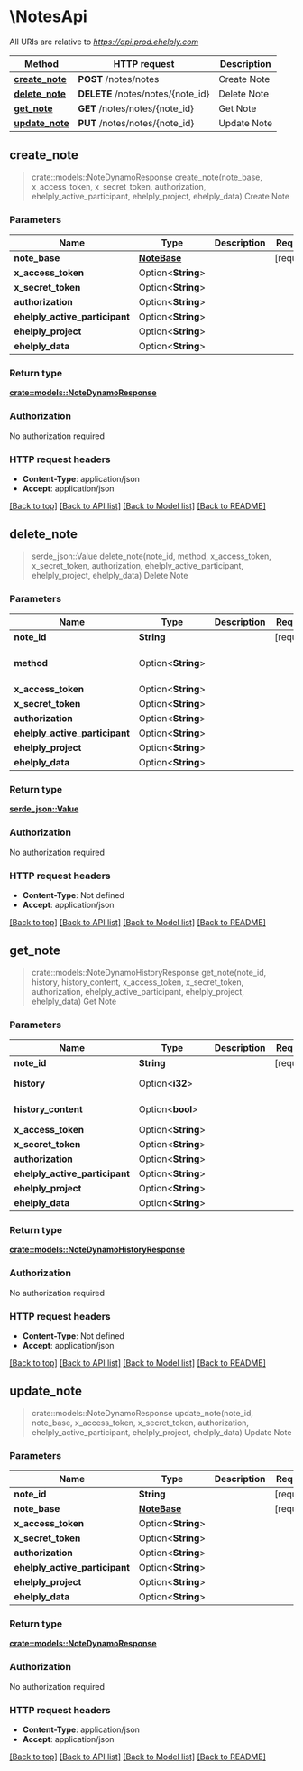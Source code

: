 # \NotesApi

All URIs are relative to *https://api.prod.ehelply.com*

Method | HTTP request | Description
------------- | ------------- | -------------
[**create_note**](NotesApi.md#create_note) | **POST** /notes/notes | Create Note
[**delete_note**](NotesApi.md#delete_note) | **DELETE** /notes/notes/{note_id} | Delete Note
[**get_note**](NotesApi.md#get_note) | **GET** /notes/notes/{note_id} | Get Note
[**update_note**](NotesApi.md#update_note) | **PUT** /notes/notes/{note_id} | Update Note



## create_note

> crate::models::NoteDynamoResponse create_note(note_base, x_access_token, x_secret_token, authorization, ehelply_active_participant, ehelply_project, ehelply_data)
Create Note

### Parameters


Name | Type | Description  | Required | Notes
------------- | ------------- | ------------- | ------------- | -------------
**note_base** | [**NoteBase**](NoteBase.md) |  | [required] |
**x_access_token** | Option<**String**> |  |  |
**x_secret_token** | Option<**String**> |  |  |
**authorization** | Option<**String**> |  |  |
**ehelply_active_participant** | Option<**String**> |  |  |
**ehelply_project** | Option<**String**> |  |  |
**ehelply_data** | Option<**String**> |  |  |

### Return type

[**crate::models::NoteDynamoResponse**](NoteDynamoResponse.md)

### Authorization

No authorization required

### HTTP request headers

- **Content-Type**: application/json
- **Accept**: application/json

[[Back to top]](#) [[Back to API list]](../README.md#documentation-for-api-endpoints) [[Back to Model list]](../README.md#documentation-for-models) [[Back to README]](../README.md)


## delete_note

> serde_json::Value delete_note(note_id, method, x_access_token, x_secret_token, authorization, ehelply_active_participant, ehelply_project, ehelply_data)
Delete Note

### Parameters


Name | Type | Description  | Required | Notes
------------- | ------------- | ------------- | ------------- | -------------
**note_id** | **String** |  | [required] |
**method** | Option<**String**> |  |  |[default to previous]
**x_access_token** | Option<**String**> |  |  |
**x_secret_token** | Option<**String**> |  |  |
**authorization** | Option<**String**> |  |  |
**ehelply_active_participant** | Option<**String**> |  |  |
**ehelply_project** | Option<**String**> |  |  |
**ehelply_data** | Option<**String**> |  |  |

### Return type

[**serde_json::Value**](serde_json::Value.md)

### Authorization

No authorization required

### HTTP request headers

- **Content-Type**: Not defined
- **Accept**: application/json

[[Back to top]](#) [[Back to API list]](../README.md#documentation-for-api-endpoints) [[Back to Model list]](../README.md#documentation-for-models) [[Back to README]](../README.md)


## get_note

> crate::models::NoteDynamoHistoryResponse get_note(note_id, history, history_content, x_access_token, x_secret_token, authorization, ehelply_active_participant, ehelply_project, ehelply_data)
Get Note

### Parameters


Name | Type | Description  | Required | Notes
------------- | ------------- | ------------- | ------------- | -------------
**note_id** | **String** |  | [required] |
**history** | Option<**i32**> |  |  |[default to 0]
**history_content** | Option<**bool**> |  |  |[default to true]
**x_access_token** | Option<**String**> |  |  |
**x_secret_token** | Option<**String**> |  |  |
**authorization** | Option<**String**> |  |  |
**ehelply_active_participant** | Option<**String**> |  |  |
**ehelply_project** | Option<**String**> |  |  |
**ehelply_data** | Option<**String**> |  |  |

### Return type

[**crate::models::NoteDynamoHistoryResponse**](NoteDynamoHistoryResponse.md)

### Authorization

No authorization required

### HTTP request headers

- **Content-Type**: Not defined
- **Accept**: application/json

[[Back to top]](#) [[Back to API list]](../README.md#documentation-for-api-endpoints) [[Back to Model list]](../README.md#documentation-for-models) [[Back to README]](../README.md)


## update_note

> crate::models::NoteDynamoResponse update_note(note_id, note_base, x_access_token, x_secret_token, authorization, ehelply_active_participant, ehelply_project, ehelply_data)
Update Note

### Parameters


Name | Type | Description  | Required | Notes
------------- | ------------- | ------------- | ------------- | -------------
**note_id** | **String** |  | [required] |
**note_base** | [**NoteBase**](NoteBase.md) |  | [required] |
**x_access_token** | Option<**String**> |  |  |
**x_secret_token** | Option<**String**> |  |  |
**authorization** | Option<**String**> |  |  |
**ehelply_active_participant** | Option<**String**> |  |  |
**ehelply_project** | Option<**String**> |  |  |
**ehelply_data** | Option<**String**> |  |  |

### Return type

[**crate::models::NoteDynamoResponse**](NoteDynamoResponse.md)

### Authorization

No authorization required

### HTTP request headers

- **Content-Type**: application/json
- **Accept**: application/json

[[Back to top]](#) [[Back to API list]](../README.md#documentation-for-api-endpoints) [[Back to Model list]](../README.md#documentation-for-models) [[Back to README]](../README.md)

